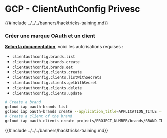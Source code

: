 # GCP - ClientAuthConfig Privesc

{{#include ../../../banners/hacktricks-training.md}}

### Créer une marque OAuth et un client

[**Selon la documentation**](https://cloud.google.com/iap/docs/programmatic-oauth-clients), voici les autorisations requises :

- `clientauthconfig.brands.list`
- `clientauthconfig.brands.create`
- `clientauthconfig.brands.get`
- `clientauthconfig.clients.create`
- `clientauthconfig.clients.listWithSecrets`
- `clientauthconfig.clients.getWithSecret`
- `clientauthconfig.clients.delete`
- `clientauthconfig.clients.update`
```bash
# Create a brand
gcloud iap oauth-brands list
gcloud iap oauth-brands create --application_title=APPLICATION_TITLE --support_email=SUPPORT_EMAIL
# Create a client of the brand
gcloud iap oauth-clients create projects/PROJECT_NUMBER/brands/BRAND-ID --display_name=NAME
```
{{#include ../../../banners/hacktricks-training.md}}
